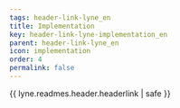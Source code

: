 ```yaml
---
tags: header-link-lyne_en
title: Implementation
key: header-link-lyne-implementation_en
parent: header-link-lyne_en
icon: implementation
order: 4
permalink: false  
---
```

{{ lyne.readmes.header.headerlink | safe }}


